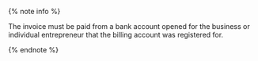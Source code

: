 {% note info %}

The invoice must be paid from a bank account opened for the business or individual entrepreneur that the billing account was registered for.

{% endnote %}